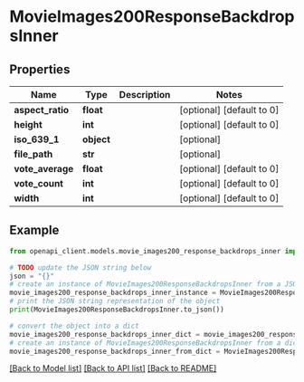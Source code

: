 # MovieImages200ResponseBackdropsInner


## Properties

Name | Type | Description | Notes
------------ | ------------- | ------------- | -------------
**aspect_ratio** | **float** |  | [optional] [default to 0]
**height** | **int** |  | [optional] [default to 0]
**iso_639_1** | **object** |  | [optional] 
**file_path** | **str** |  | [optional] 
**vote_average** | **float** |  | [optional] [default to 0]
**vote_count** | **int** |  | [optional] [default to 0]
**width** | **int** |  | [optional] [default to 0]

## Example

```python
from openapi_client.models.movie_images200_response_backdrops_inner import MovieImages200ResponseBackdropsInner

# TODO update the JSON string below
json = "{}"
# create an instance of MovieImages200ResponseBackdropsInner from a JSON string
movie_images200_response_backdrops_inner_instance = MovieImages200ResponseBackdropsInner.from_json(json)
# print the JSON string representation of the object
print(MovieImages200ResponseBackdropsInner.to_json())

# convert the object into a dict
movie_images200_response_backdrops_inner_dict = movie_images200_response_backdrops_inner_instance.to_dict()
# create an instance of MovieImages200ResponseBackdropsInner from a dict
movie_images200_response_backdrops_inner_from_dict = MovieImages200ResponseBackdropsInner.from_dict(movie_images200_response_backdrops_inner_dict)
```
[[Back to Model list]](../README.md#documentation-for-models) [[Back to API list]](../README.md#documentation-for-api-endpoints) [[Back to README]](../README.md)



